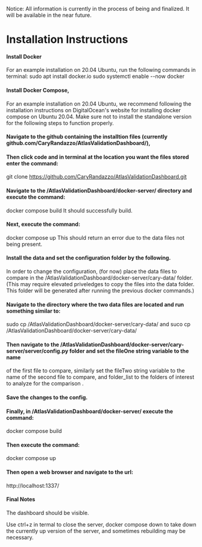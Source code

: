 Notice: All information is currently in the process of being and finalized. It will be available in the near future.
# Installation Instructions

#### Install Docker
 For an example installation on 20.04 Ubuntu, run the following commands in terminal:
  sudo apt install docker.io
  sudo systemctl enable --now docker

#### Install Docker Compose,                                                                                                         
 For an example installation on 20.04 Ubuntu, we recommend following the installation instructions on DigitalOcean's website for installing docker compose on Ubuntu 20.04. Make sure not to install the standalone version for the following steps to function properly.

#### Navigate to the github containing the installtion files (currently github.com/CaryRandazzo/AtlasValidationDashboard/),

#### Then click code and in terminal at the location you want the files stored enter the command:
git clone https://github.com/CaryRandazzo/AtlasValidationDashboard.git

#### Navigate to the /AtlasValidationDashboard/docker-server/ directory and execute the command:
docker compose build
It should successfully build.

#### Next, execute the command:
docker compose up
This should return an error due to the data files not being present.

#### Install the data and set the configuration folder by the following.
In order to change the configuration, (for now) place the data files to compare in the /AtlasValidationDashboard/docker-server/cary-data/ folder. 
(This may require elevated priveledges to copy the files into the data folder. This folder will be generated after running the previous docker commands.)

#### Navigate to the directory where the two data files are located and run something similar to:
sudo cp <datafile1> /AtlasValidationDashboard/docker-server/cary-data/    and
suco cp <datafile1> /AtlasValidationDashboard/docker-server/cary-data/

#### Then navigate to the /AtlasValidationDashboard/docker-server/cary-server/server/config.py folder and set the fileOne string variable to the name 
of the first file to compare, similarly set the fileTwo string variable to the name of the second file to compare, and folder_list to the 
folders of interest to analyze for the comparison .

#### Save the changes to the config.

#### Finally, in /AtlasValidationDashboard/docker-server/ execute the command:
docker compose build

#### Then execute the command:
docker compose up

#### Then open a web browser and navigate to the url: 
http://localhost:1337/

#### Final Notes
The dashboard should be visible.

Use ctrl+z in termal to close the server, docker compose down to take down the currently up version of the server, and sometimes rebuilding may be
necessary.
 
